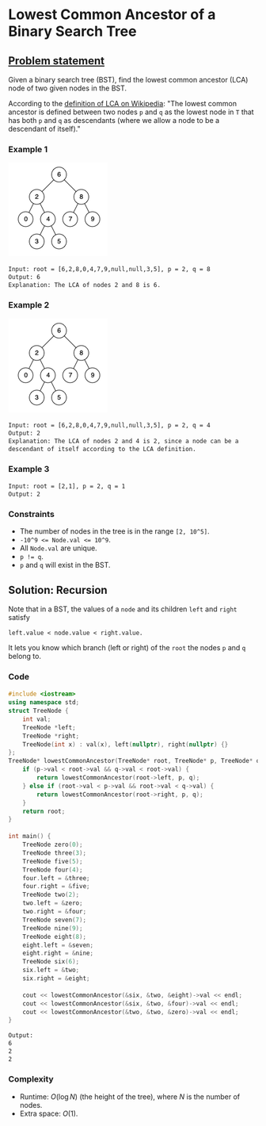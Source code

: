 # Lowest Common Ancestor of a Binary Search Tree

## [Problem statement](https://leetcode.com/problems/lowest-common-ancestor-of-a-binary-search-tree/)
Given a binary search tree (BST), find the lowest common ancestor (LCA) node of two given nodes in the BST.

According to the [definition of LCA on Wikipedia](https://en.wikipedia.org/wiki/Lowest_common_ancestor): "The lowest common ancestor is defined between two nodes `p` and `q` as the lowest node in `T` that has both `p` and `q` as descendants (where we allow a node to be a descendant of itself)."

 

### Example 1
![The tree in Example 1](binarysearchtree_improved.png)
```text
Input: root = [6,2,8,0,4,7,9,null,null,3,5], p = 2, q = 8
Output: 6
Explanation: The LCA of nodes 2 and 8 is 6.
```
### Example 2
![The tree in Example 2](binarysearchtree_improved.png)
```text
Input: root = [6,2,8,0,4,7,9,null,null,3,5], p = 2, q = 4
Output: 2
Explanation: The LCA of nodes 2 and 4 is 2, since a node can be a descendant of itself according to the LCA definition.
```

### Example 3
```text
Input: root = [2,1], p = 2, q = 1
Output: 2
``` 

### Constraints

* The number of nodes in the tree is in the range `[2, 10^5]`.
* `-10^9 <= Node.val <= 10^9`.
* All `Node.val` are unique.
* `p != q`.
* `p` and `q` will exist in the BST.

## Solution: Recursion
Note that in a BST, the values of a `node` and its children `left` and `right` satisfy
```
left.value < node.value < right.value.
```

It lets you know which branch (left or right) of the `root` the nodes `p` and `q` belong to.

### Code
```cpp
#include <iostream>
using namespace std;
struct TreeNode {
    int val;
    TreeNode *left;
    TreeNode *right;
    TreeNode(int x) : val(x), left(nullptr), right(nullptr) {}
};
TreeNode* lowestCommonAncestor(TreeNode* root, TreeNode* p, TreeNode* q) {
    if (p->val < root->val && q->val < root->val) {
        return lowestCommonAncestor(root->left, p, q);
    } else if (root->val < p->val && root->val < q->val) {
        return lowestCommonAncestor(root->right, p, q);
    }
    return root;
}

int main() {
    TreeNode zero(0);
    TreeNode three(3);
    TreeNode five(5);
    TreeNode four(4);
    four.left = &three;
    four.right = &five;
    TreeNode two(2);
    two.left = &zero;
    two.right = &four;
    TreeNode seven(7);
    TreeNode nine(9);
    TreeNode eight(8);
    eight.left = &seven;
    eight.right = &nine;
    TreeNode six(6);
    six.left = &two;
    six.right = &eight;

    cout << lowestCommonAncestor(&six, &two, &eight)->val << endl;
    cout << lowestCommonAncestor(&six, &two, &four)->val << endl;
    cout << lowestCommonAncestor(&two, &two, &zero)->val << endl;
}
```
```text
Output:
6
2
2
```

### Complexity
* Runtime: $O(\log N)$ (the height of the tree), where $N$ is the number of nodes.
* Extra space: $O(1)$.


